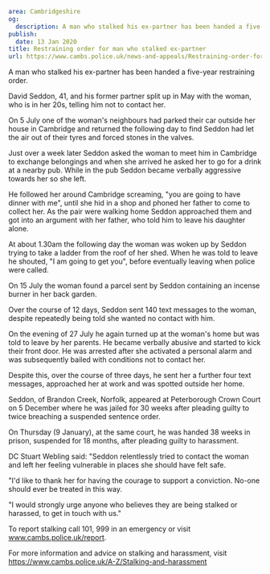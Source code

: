 ```yaml
area: Cambridgeshire
og:
  description: A man who stalked his ex-partner has been handed a five-year restraining order.
publish:
  date: 13 Jan 2020
title: Restraining order for man who stalked ex-partner
url: https://www.cambs.police.uk/news-and-appeals/Restraining-order-for-man-stalked-ex-partner
```

A man who stalked his ex-partner has been handed a five-year restraining order.

David Seddon, 41, and his former partner split up in May with the woman, who is in her 20s, telling him not to contact her.

On 5 July one of the woman's neighbours had parked their car outside her house in Cambridge and returned the following day to find Seddon had let the air out of their tyres and forced stones in the valves.

Just over a week later Seddon asked the woman to meet him in Cambridge to exchange belongings and when she arrived he asked her to go for a drink at a nearby pub. While in the pub Seddon became verbally aggressive towards her so she left.

He followed her around Cambridge screaming, "you are going to have dinner with me", until she hid in a shop and phoned her father to come to collect her. As the pair were walking home Seddon approached them and got into an argument with her father, who told him to leave his daughter alone.

At about 1.30am the following day the woman was woken up by Seddon trying to take a ladder from the roof of her shed. When he was told to leave he shouted, "I am going to get you", before eventually leaving when police were called.

On 15 July the woman found a parcel sent by Seddon containing an incense burner in her back garden.

Over the course of 12 days, Seddon sent 140 text messages to the woman, despite repeatedly being told she wanted no contact with him.

On the evening of 27 July he again turned up at the woman's home but was told to leave by her parents. He became verbally abusive and started to kick their front door. He was arrested after she activated a personal alarm and was subsequently bailed with conditions not to contact her.

Despite this, over the course of three days, he sent her a further four text messages, approached her at work and was spotted outside her home.

Seddon, of Brandon Creek, Norfolk, appeared at Peterborough Crown Court on 5 December where he was jailed for 30 weeks after pleading guilty to twice breaching a suspended sentence order.

On Thursday (9 January), at the same court, he was handed 38 weeks in prison, suspended for 18 months, after pleading guilty to harassment.

DC Stuart Webling said: "Seddon relentlessly tried to contact the woman and left her feeling vulnerable in places she should have felt safe.

"I'd like to thank her for having the courage to support a conviction. No-one should ever be treated in this way.

"I would strongly urge anyone who believes they are being stalked or harassed, to get in touch with us."

To report stalking call 101, 999 in an emergency or visit www.cambs.police.uk/report.

For more information and advice on stalking and harassment, visit https://www.cambs.police.uk/A-Z/Stalking-and-harassment
